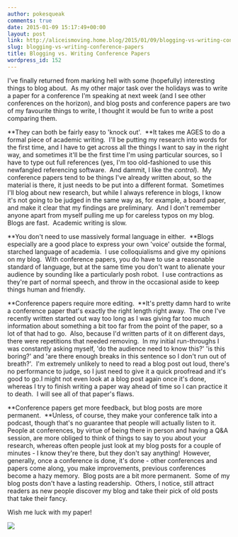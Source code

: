 ```yaml
---
author: pokesqueak
comments: true
date: 2015-01-09 15:17:49+00:00
layout: post
link: http://aliceismoving.home.blog/2015/01/09/blogging-vs-writing-conference-papers/
slug: blogging-vs-writing-conference-papers
title: Blogging vs. Writing Conference Papers
wordpress_id: 152
---
```


I've finally returned from marking hell with some (hopefully) interesting things to blog about.  As my other major task over the holidays was to write a paper for a conference I'm speaking at next week (and I see other conferences on the horizon), and blog posts and conference papers are two of my favourite things to write, I thought it would be fun to write a post comparing them.




**They can both be fairly easy to 'knock out'.  **It takes me AGES to do a formal piece of academic writing.  I'll be putting my research into words for the first time, and I have to get across all the things I want to say in the right way, and sometimes it'll be the first time I'm using particular sources, so I have to type out full references (yes, I'm too old-fashioned to use this newfangled referencing software.  And dammit, I like the _control_).  My conference papers tend to be things I've already written about, so the material is there, it just needs to be put into a different format.  Sometimes I'll blog about new research, but while I always reference in blogs, I know it's not going to be judged in the same way as, for example, a board paper, and make it clear that my findings are preliminary.  And I don't remember anyone apart from myself pulling me up for careless typos on my blog.  Blogs are fast.  Academic writing is slow.




**You don't need to use massively formal language in either.  **Blogs especially are a good place to express your own 'voice' outside the formal, starched language of academia.  I use colloquialisms and give my opinions on my blog.  With conference papers, you do have to use a reasonable standard of language, but at the same time you don't want to alienate your audience by sounding like a particularly posh robot.  I use contractions as they're part of normal speech, and throw in the occasional aside to keep things human and friendly.




**Conference papers require more editing.  **It's pretty damn hard to write a conference paper that's exactly the right length right away.  The one I've recently written started out way too long as I was giving far too much information about something a bit too far from the point of the paper, so a lot of that had to go.  Also, because I'd written parts of it on different days, there were repetitions that needed removing.  In my initial run-throughs I was constantly asking myself, 'do the audience need to know this?' 'is this boring?' and 'are there enough breaks in this sentence so I don't run out of breath?'.  I'm extremely unlikely to need to read a blog post out loud, there's no performance to judge, so I just need to give it a quick proofread and it's good to go.I might not even look at a blog post again once it's done, whereas I try to finish writing a paper way ahead of time so I can practice it to death.  I will see all of that paper's flaws.




**Conference papers get more feedback, but blog posts are more permanent.  **Unless, of course, they make your conference talk into a podcast, though that's no guarantee that people will actually listen to it.  People at conferences, by virtue of being there in person and having a Q&A session, are more obliged to think of things to say to you about your research, whereas often people just look at my blog posts for a couple of minutes - I know they're there, but they don't say anything!  However, generally, once a conference is done, it's done - other conferences and papers come along, you make improvements, previous conferences become a hazy memory.  Blog posts are a bit more permanent.  Some of my blog posts don't have a lasting readership.  Others, I notice, still attract readers as new people discover my blog and take their pick of old posts that take their fancy.




Wish me luck with my paper!




![](https://66.media.tumblr.com/0933653c2876e41c570f7417ec841555/tumblr_inline_nhx1501lpX1s70b7a.jpg)
